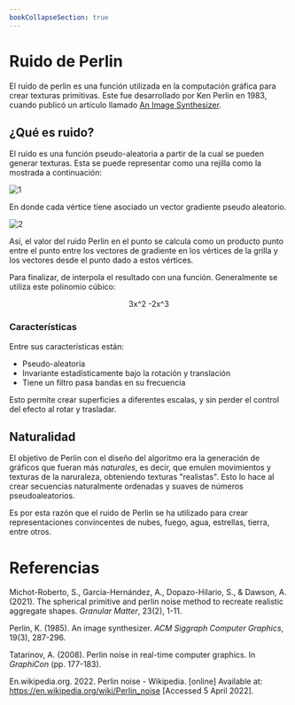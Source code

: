 ```yaml
---
bookCollapseSection: true
---
```


# Ruido de Perlin

El ruido de perlin es una función utilizada en la computación gráfica para crear texturas primitivas. Este fue desarrollado por Ken Perlin en 1983, cuando publicó un artículo llamado [An Image Synthesizer](http://www.cs.cmu.edu/afs/cs.cmu.edu/academic/class/15869-f11/www/readings/perlin85_imagesynthesizer.pdf). 

## ¿Qué es ruido?

El ruido es una función pseudo-aleatoria a partir de la cual se pueden generar texturas. Esta se puede representar como una rejilla como la mostrada a continuación:

![1](https://upload.wikimedia.org/wikipedia/commons/0/09/PerlinNoiseGradientGrid.png)

En donde cada vértice tiene asociado un vector gradiente pseudo aleatorio.

![2](https://upload.wikimedia.org/wikipedia/commons/2/24/PerlinNoiseDotProducts.png)

Así, el valor del ruido Perlin en el punto se calcula como un producto punto entre el punto entre los vectores de gradiente en los vértices de la grilla y los vectores desde el punto dado a estos vértices. 

Para finalizar, de interpola el resultado con una función. Generalmente se utiliza este polinomio cúbico:

<div style="text-align: center;">
3x^2 -2x^3
</div>


### Características

Entre sus características están:

* Pseudo-aleatoria
* Invariante estadísticamente bajo la rotación y translación
* Tiene un filtro pasa bandas en su frecuencia

Esto permite crear superficies a diferentes escalas, y sin perder el control del efecto al rotar y trasladar.

## Naturalidad

El objetivo de Perlin con el diseño del algoritmo era la generación de gráficos que fueran más *naturales*, es decir, que emulen movimientos y texturas de la naruraleza, obteniendo texturas "realistas". Esto lo hace al crear secuencias naturalmente ordenadas y suaves de números pseudoaleatorios. 

Es por esta razón que el ruido de Perlin se ha utilizado para crear representaciones convincentes de nubes, fuego, agua, estrellas, tierra, entre otros.


# Referencias

Michot-Roberto, S., Garcia-Hernández, A., Dopazo-Hilario, S., & Dawson, A. (2021). The spherical primitive and perlin noise method to recreate realistic aggregate shapes. *Granular Matter*, 23(2), 1-11.

Perlin, K. (1985). An image synthesizer. *ACM Siggraph Computer Graphics*, 19(3), 287-296.

Tatarinov, A. (2008). Perlin noise in real-time computer graphics. In *GraphiCon* (pp. 177-183).

En.wikipedia.org. 2022. Perlin noise - Wikipedia. \[online\] Available at: <https://en.wikipedia.org/wiki/Perlin_noise> [Accessed 5 April 2022].






